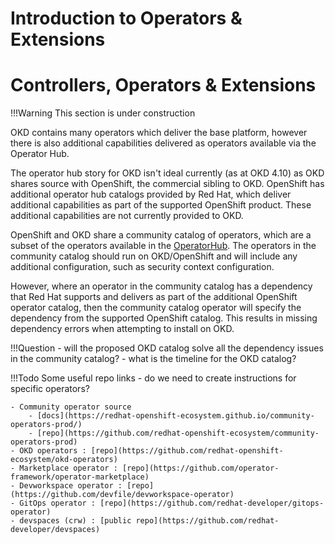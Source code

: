 Introduction to Operators & Extensions
====

# Controllers, Operators & Extensions





<!--- cSpell:ignore Devworkspace devspaces -->

!!!Warning
    This section is under construction
    
OKD contains many operators which deliver the base platform, however there is also additional capabilities delivered as operators available via the Operator Hub.

The operator hub story for OKD isn't ideal currently (as at OKD 4.10) as OKD shares source with OpenShift, the commercial sibling to OKD.  OpenShift has additional operator hub catalogs provided by Red Hat, which deliver additional capabilities as part of the supported OpenShift product. These additional capabilities are not currently provided to OKD.

OpenShift and OKD share a community catalog of operators, which are a subset of the operators available in the [OperatorHub](https://operatorhub.io)<!--{target=_blank} comment for docusaurus compat-->.  The operators in the community catalog should run on OKD/OpenShift and will include any additional configuration, such as security context configuration.

However, where an operator in the community catalog has a dependency that Red Hat supports and delivers as part of the additional OpenShift operator catalog, then the community catalog operator will specify the dependency from the supported OpenShift catalog.  This results in missing dependency errors when attempting to install on OKD.

!!!Question
    - will the proposed OKD catalog solve all the dependency issues in the community catalog?
    - what is the timeline for the OKD catalog?

!!!Todo
    Some useful repo links - do we need to create instructions for specific operators?

    - Community operator source
        - [docs](https://redhat-openshift-ecosystem.github.io/community-operators-prod/)
        - [repo](https://github.com/redhat-openshift-ecosystem/community-operators-prod)
    - OKD operators : [repo](https://github.com/redhat-openshift-ecosystem/okd-operators)
    - Marketplace operator : [repo](https://github.com/operator-framework/operator-marketplace)
    - Devworkspace operator : [repo](https://github.com/devfile/devworkspace-operator)
    - GitOps operator : [repo](https://github.com/redhat-developer/gitops-operator)
    - devspaces (crw) : [public repo](https://github.com/redhat-developer/devspaces)
